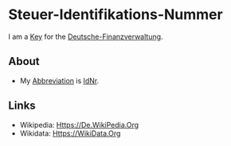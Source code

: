 # Steuer-Identifikations-Nummer

I am a [Key](600224.md) for the [Deutsche-Finanzverwaltung](8020012.md).

## About

- My [Abbreviation](210000000.md) is [IdNr](8040004.md).

## Links

- Wikipedia: [Https://De.WikiPedia.Org](https://de.wikipedia.org/wiki/Steuerliche_Identifikationsnummer)
- Wikidata: [Https://WikiData.Org](https://wikidata.org/wiki/Q17354133)
